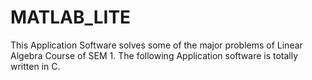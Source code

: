 # MATLAB_LITE
This Application Software solves some of the major problems of Linear Algebra Course of SEM 1.
The following Application software is totally written in C.
